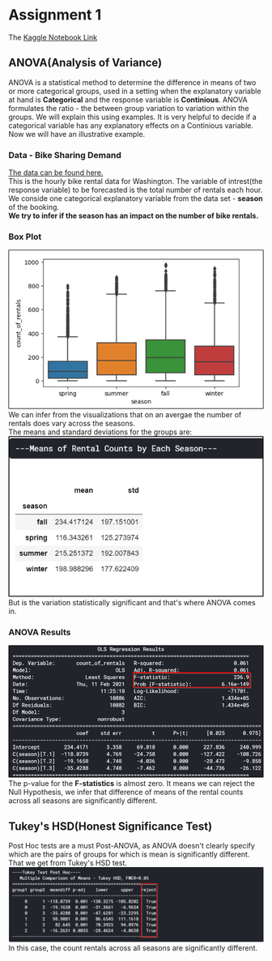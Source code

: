 # Assignment 1
The [Kaggle Notebook Link](https://www.kaggle.com/satyads/data-analysis-tools-coursera-anova-tukey-posthoc)

## ANOVA(Analysis of Variance)
ANOVA is a statistical method to determine the difference in means of two or more categorical groups, used in a setting when the explanatory variable at hand is **Categorical** and the response variable is **Continious**.
ANOVA formulates the ratio - the between group variation to variation within the groups. We will explain this using examples. It is very helpful to decide if a categorical variable has any explanatory effects on a Continious variable. Now we will have an illustrative example.

### Data - Bike Sharing Demand
[The data can be found here.](https://www.kaggle.com/c/bike-sharing-demand/data)<br>
This is the hourly bike rental data for Washington.
The variable of intrest(the response variable) to be forecasted is the total number of rentals each hour.
We conside one categorical explanatory variable from the data set - **season** of the booking.<br>
**We try to infer if the season has an impact on the number of bike rentals.**

### Box Plot
![box_plot](anova_box_plot.png)<br>
We can infer from the visualizations that on an avergae the number of rentals does vary across the seasons.<br>
The means and standard deviations for the groups are:
![means](means.png)<br>
But is the variation statistically significant and that's where ANOVA comes in.

### ANOVA Results
![anova](anova_result.png)<br>
The p-value for the **F-statistics** is almost zero.
It means we can reject the Null Hypothesis, we infer that difference of means of the rental counts across all seasons are significantly different.

## Tukey's HSD(Honest Significance Test)
Post Hoc tests are a must Post-ANOVA, as ANOVA doesn't clearly specify which are the pairs of groups for which is mean is significantly different. That we get from Tukey's HSD test.
![tukey_hsd](tukey_hsd.png)<br>
In this case, the count rentals across all seasons are significantly different.
